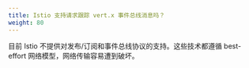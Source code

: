 ```yaml
---
title: Istio 支持请求跟踪 vert.x 事件总线消息吗？
weight: 80
---
```


目前 Istio 不提供对发布/订阅和事件总线协议的支持。这些技术都遵循 best-effort 网络模型，网络传输容易遭到破坏。
